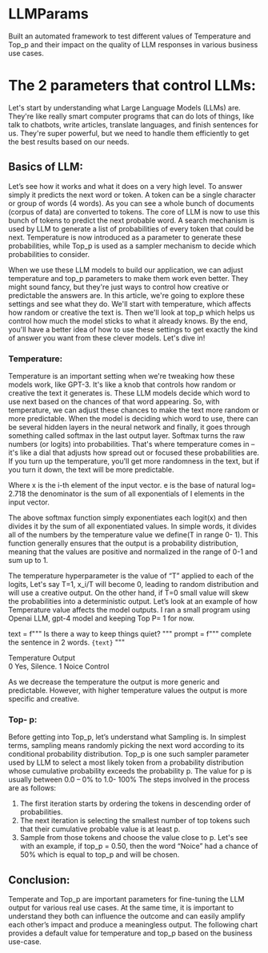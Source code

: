 # LLMParams
Built an automated framework to test different values of Temperature and Top_p and their impact on the quality of LLM responses in various business use cases.

# The 2 parameters that control LLMs:

Let's start by understanding what Large Language Models (LLMs) are. They're like really smart computer programs that can do lots of things, like talk to chatbots, write articles, translate languages, and finish sentences for us. They're super powerful, but we need to handle them efficiently to get the best results based on our needs.
## Basics of LLM:
Let’s see how it works and what it does on a very high level. To answer simply it predicts the next word or token. A token can be a single character or group of words (4 words). As you can see a whole bunch of documents (corpus of data) are converted to tokens. The core of LLM is now to use this bunch of tokens to predict the next probable word. A search mechanism is used by LLM to generate a list of probabilities of every token that could be next. Temperature is now introduced as a parameter to generate these probabilities, while Top_p is used as a sampler mechanism to decide which probabilities to consider. 
 
When we use these LLM models to build our application, we can adjust temperature and top_p parameters to make them work even better. They might sound fancy, but they're just ways to control how creative or predictable the answers are.
In this article, we're going to explore these settings and see what they do. We'll start with temperature, which affects how random or creative the text is. Then we'll look at top_p which helps us control how much the model sticks to what it already knows. By the end, you'll have a better idea of how to use these settings to get exactly the kind of answer you want from these clever models.
Let's dive in!
### Temperature:
Temperature is an important setting when we're tweaking how these models work, like GPT-3. It's like a knob that controls how random or creative the text it generates is. These LLM models decide which word to use next based on the chances of that word appearing. So, with temperature, we can adjust these chances to make the text more random or more predictable.
When the model is deciding which word to use, there can be several hidden layers in the neural network and finally, it goes through something called softmax in the last output layer. Softmax turns the raw numbers (or logits) into probabilities. That's where temperature comes in – it's like a dial that adjusts how spread out or focused these probabilities are. If you turn up the temperature, you'll get more randomness in the text, but if you turn it down, the text will be more predictable.
                               
      
Where x is the i-th element of the input vector.
        e is the base of natural log= 2.718 
        the denominator is the sum of all exponentials of I elements in the input vector.
                                                                                             
The above softmax function simply exponentiates each logit(x) and then divides it by the sum of all exponentiated values. In simple words, it divides all of the numbers by the temperature value we define(T in range 0- 1). This function generally ensures that the output is a probability distribution, meaning that the values are positive and normalized in the range of 0-1 and sum up to 1. 
 
The temperature hyperparameter is the value of “T” applied to each of the logits, Let's say T=1, x_i/T will become 0, leading to random distribution and will use a creative output. 
On the other hand, if T=0 small value will skew the probabilities into a deterministic output. 
Let’s look at an example of how Temperature value affects the model outputs. I ran a small program using Openai LLM, gpt-4 model and keeping Top P= 1 for now. 

text = f""" 
Is there a way to keep things quiet?
"""
prompt = f"""
complete the sentence in 2 words.
```{text}```
"""

Temperature	Output	
0	          Yes, Silence.
1	          Noice Control

As we decrease the temperature the output is more generic and predictable. However, with higher temperature values the output is more specific and creative. 
### Top- p:
Before getting into Top_p, let’s understand what Sampling is. In simplest terms, sampling means randomly picking the next word according to its conditional probability distribution.
Top_p is one such sampler parameter used by LLM to select a most likely token from a probability distribution whose cumulative probability exceeds the probability p. The value for p is usually between 0.0 – 0% to 1.0- 100% 
The steps involved in the process are as follows:
1.	The first iteration starts by ordering the tokens in descending order of probabilities.
2.	The next iteration is selecting the smallest number of top tokens such that their cumulative probable value is at least p.
3.	Sample from those tokens and choose the value close to p.
Let's see with an example, if top_p = 0.50, then the word “Noice” had a chance of 50% which is equal to top_p and will be chosen. 
 
## Conclusion:
Temperate and Top_p are important parameters for fine-tuning the LLM output for various real use cases. At the same time, it is important to understand they both can influence the outcome and can easily amplify each other’s impact and produce a meaningless output. The following chart provides a default value for temperature and top_p based on the business use-case. 

 
